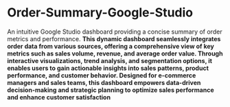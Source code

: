 # Order-Summary-Google-Studio
An intuitive Google Studio dashboard providing a concise summary of order metrics and performance. 
**This dynamic dashboard seamlessly integrates order data from various sources, offering a comprehensive view of key metrics such as sales volume, revenue, and average order value. Through interactive visualizations, trend analysis, and segmentation options, it enables users to gain actionable insights into sales patterns, product performance, and customer behavior. Designed for e-commerce managers and sales teams, this dashboard empowers data-driven decision-making and strategic planning to optimize sales performance and enhance customer satisfaction**
